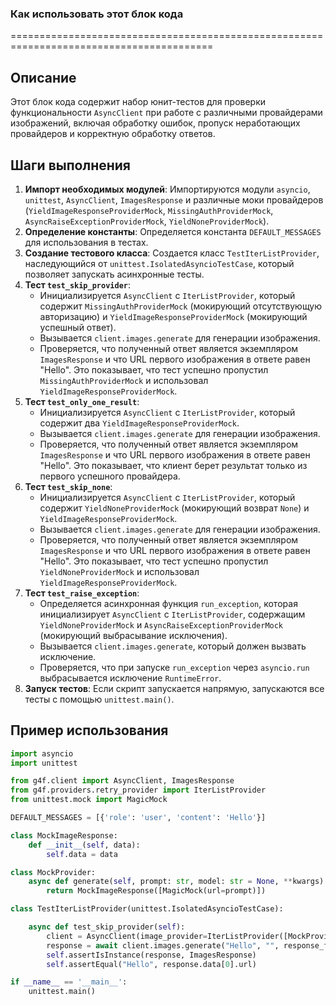 ### Как использовать этот блок кода
=========================================================================================

Описание
-------------------------
Этот блок кода содержит набор юнит-тестов для проверки функциональности `AsyncClient` при работе с различными провайдерами изображений, включая обработку ошибок, пропуск неработающих провайдеров и корректную обработку ответов.

Шаги выполнения
-------------------------
1. **Импорт необходимых модулей**: Импортируются модули `asyncio`, `unittest`, `AsyncClient`, `ImagesResponse` и различные моки провайдеров (`YieldImageResponseProviderMock`, `MissingAuthProviderMock`, `AsyncRaiseExceptionProviderMock`, `YieldNoneProviderMock`).
2. **Определение константы**: Определяется константа `DEFAULT_MESSAGES` для использования в тестах.
3. **Создание тестового класса**: Создается класс `TestIterListProvider`, наследующийся от `unittest.IsolatedAsyncioTestCase`, который позволяет запускать асинхронные тесты.
4. **Тест `test_skip_provider`**:
   - Инициализируется `AsyncClient` с `IterListProvider`, который содержит `MissingAuthProviderMock` (мокирующий отсутствующую авторизацию) и `YieldImageResponseProviderMock` (мокирующий успешный ответ).
   - Вызывается `client.images.generate` для генерации изображения.
   - Проверяется, что полученный ответ является экземпляром `ImagesResponse` и что URL первого изображения в ответе равен "Hello". Это показывает, что тест успешно пропустил `MissingAuthProviderMock` и использовал `YieldImageResponseProviderMock`.
5. **Тест `test_only_one_result`**:
   - Инициализируется `AsyncClient` с `IterListProvider`, который содержит два `YieldImageResponseProviderMock`.
   - Вызывается `client.images.generate` для генерации изображения.
   - Проверяется, что полученный ответ является экземпляром `ImagesResponse` и что URL первого изображения в ответе равен "Hello". Это показывает, что клиент берет результат только из первого успешного провайдера.
6. **Тест `test_skip_none`**:
   - Инициализируется `AsyncClient` с `IterListProvider`, который содержит `YieldNoneProviderMock` (мокирующий возврат `None`) и `YieldImageResponseProviderMock`.
   - Вызывается `client.images.generate` для генерации изображения.
   - Проверяется, что полученный ответ является экземпляром `ImagesResponse` и что URL первого изображения в ответе равен "Hello". Это показывает, что тест успешно пропустил `YieldNoneProviderMock` и использовал `YieldImageResponseProviderMock`.
7. **Тест `test_raise_exception`**:
   - Определяется асинхронная функция `run_exception`, которая инициализирует `AsyncClient` с `IterListProvider`, содержащим `YieldNoneProviderMock` и `AsyncRaiseExceptionProviderMock` (мокирующий выбрасывание исключения).
   - Вызывается `client.images.generate`, который должен вызвать исключение.
   - Проверяется, что при запуске `run_exception` через `asyncio.run` выбрасывается исключение `RuntimeError`.
8. **Запуск тестов**: Если скрипт запускается напрямую, запускаются все тесты с помощью `unittest.main()`.

Пример использования
-------------------------

```python
import asyncio
import unittest

from g4f.client import AsyncClient, ImagesResponse
from g4f.providers.retry_provider import IterListProvider
from unittest.mock import MagicMock

DEFAULT_MESSAGES = [{'role': 'user', 'content': 'Hello'}]

class MockImageResponse:
    def __init__(self, data):
        self.data = data

class MockProvider:
    async def generate(self, prompt: str, model: str = None, **kwargs) -> MockImageResponse:
        return MockImageResponse([MagicMock(url=prompt)])

class TestIterListProvider(unittest.IsolatedAsyncioTestCase):

    async def test_skip_provider(self):
        client = AsyncClient(image_provider=IterListProvider([MockProvider(), MockProvider()], False))
        response = await client.images.generate("Hello", "", response_format="orginal")
        self.assertIsInstance(response, ImagesResponse)
        self.assertEqual("Hello", response.data[0].url)

if __name__ == '__main__':
    unittest.main()